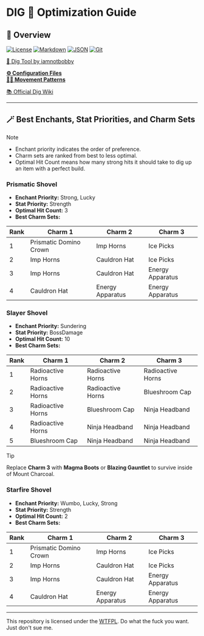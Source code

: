 # DIG 💛 Optimization Guide

## 🔗 Overview

[![License][shield-license]][link-license]
[![Markdown][shield-md]][link-md]
[![JSON][shield-json]][link-json]
[![Git][shield-git]][link-git]

[🥄 Dig Tool by iamnotbobby](https://github.com/iamnotbobby/dig-tool)  

[**⚙️ Configuration Files**](KC-Config-Suite/)  
[**🚶‍➡️ Movement Patterns**](KC-Config-Suite/Pattern_Suite/)

[📚 Official Dig Wiki](https://digtionary.org/wiki/Main_Page)

---

## 🪄 Best Enchants, Stat Priorities, and Charm Sets

> [!NOTE]
> - Enchant priority indicates the order of preference.
> - Charm sets are ranked from best to less optimal.
> - Optimal Hit Count means how many strong hits it should take to dig up an item with a perfect build.

### Prismatic Shovel
- **Enchant Priority:** Strong, Lucky
- **Stat Priority:** Strength
- **Optimal Hit Count:** 3
- **Best Charm Sets:**

| Rank | Charm 1                | Charm 2                | Charm 3                |
|------|------------------------|------------------------|------------------------|
| 1    | Prismatic Domino Crown | Imp Horns              | Ice Picks              |
| 2    | Imp Horns              | Cauldron Hat           | Ice Picks              |
| 3    | Imp Horns              | Cauldron Hat           | Energy Apparatus       |
| 4    | Cauldron Hat           | Energy Apparatus       | Energy Apparatus       |

### Slayer Shovel
- **Enchant Priority:** Sundering
- **Stat Priority:** BossDamage
- **Optimal Hit Count:** 10
- **Best Charm Sets:**

| Rank | Charm 1                | Charm 2                | Charm 3                |
|------|------------------------|------------------------|------------------------|
| 1    | Radioactive Horns      | Radioactive Horns      | Radioactive Horns      |
| 2    | Radioactive Horns      | Radioactive Horns      | Blueshroom Cap         |
| 3    | Radioactive Horns      | Blueshroom Cap         | Ninja Headband         |
| 4    | Radioactive Horns      | Ninja Headband         | Ninja Headband         |
| 5    | Blueshroom Cap         | Ninja Headband         | Ninja Headband         |

> [!TIP]
> Replace **Charm 3** with **Magma Boots** or **Blazing Gauntlet** to survive inside of Mount Charcoal.


### Starfire Shovel
- **Enchant Priority:** Wumbo, Lucky, Strong
- **Stat Priority:** Strength
- **Optimal Hit Count:** 2
- **Best Charm Sets:**

| Rank | Charm 1                | Charm 2                | Charm 3                |
|------|------------------------|------------------------|------------------------|
| 1    | Prismatic Domino Crown | Imp Horns              | Ice Picks              |
| 2    | Imp Horns              | Cauldron Hat           | Ice Picks              |
| 3    | Imp Horns              | Cauldron Hat           | Energy Apparatus       |
| 4    | Cauldron Hat           | Energy Apparatus       | Energy Apparatus       |

---

This repository is licensed under the [WTFPL](LICENSE). Do what the fuck you want. Just don't sue me.

<!-- Badge Variables -->
[shield-license]: https://img.shields.io/github/license/AlinaWan/kc-dig-tool-configs
[link-license]: LICENSE

[shield-md]: https://img.shields.io/badge/Markdown-%23000000.svg?logo=markdown&logoColor=white
[link-md]: https://www.markdownguide.org/basic-syntax/

[shield-json]: https://img.shields.io/badge/JSON-000?logo=json&logoColor=fff
[link-json]: https://www.json.org/json-en.html

[shield-git]: https://img.shields.io/badge/Git-F05032?logo=git&logoColor=fff
[link-git]: https://git-scm.com/
